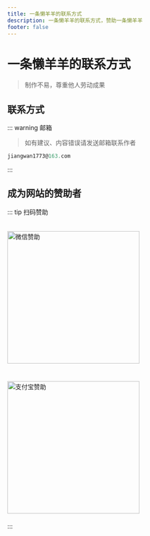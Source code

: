```yaml
---
title: 一条懒羊羊的联系方式
description: 一条懒羊羊的联系方式，赞助一条懒羊羊
footer: false
---
```


# 一条懒羊羊的联系方式

> 制作不易，尊重他人劳动成果

## 联系方式

::: warning 邮箱

> 如有建议、内容错误请发送邮箱联系作者

```js
jiangwan1773@163.com
```
:::

## 成为网站的赞助者

::: tip 扫码赞助
<div class="img-box">
    <img src="/public/image/wechat.png" alt="微信赞助" class="code-1"/>
    <img src="/public/image/zhifubao.png" alt="支付宝赞助"  class="code-1"/>
</div>
:::


<style scoped>
    .img-box {
        display: flex;
        flex-wrap: wrap;
    }
    .code-1 {
        margin: 20px 20px 20px 0;
        width: 300px;
        &:last-child {
            margin-right: 0;
        }
    }
</style>